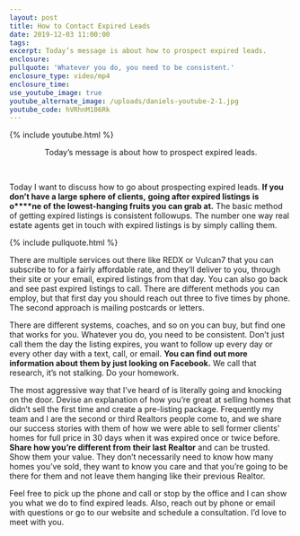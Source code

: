 ```yaml
---
layout: post
title: How to Contact Expired Leads
date: 2019-12-03 11:00:00
tags:
excerpt: Today’s message is about how to prospect expired leads.
enclosure:
pullquote: 'Whatever you do, you need to be consistent.'
enclosure_type: video/mp4
enclosure_time:
use_youtube_image: true
youtube_alternate_image: /uploads/daniels-youtube-2-1.jpg
youtube_code: hVRhnM106Rk
---
```


{% include youtube.html %}

<center>Today&rsquo;s message is about how to prospect expired leads.</center>

&nbsp;

Today I want to discuss how to go about prospecting expired leads. **If you don’t have a large sphere of clients,**&nbsp;**going after expired listings**&nbsp;**is o****ne of the lowest-hanging fruits you can grab at.** The basic method of getting expired listings is consistent followups. The number one way real estate agents get in touch with expired listings is by simply calling them.&nbsp;

{% include pullquote.html %}

There are multiple services out there like REDX or Vulcan7 that you can subscribe to for a fairly affordable rate, and they’ll deliver to you, through their site or your email, expired listings from that day. You can also go back and see past expired listings to call. There are different methods you can employ, but that first day you should reach out three to five times by phone. The second approach is mailing postcards or letters.&nbsp;

There are different systems, coaches, and so on you can buy, but find one that works for you. Whatever you do, you need to be consistent. Don’t just call them the day the listing expires, you want to follow up every day or every other day with a text, call, or email. **You can find out more information about them by just looking on Facebook.** We call that research, it’s not stalking. Do your homework.&nbsp;

The most aggressive way that I’ve heard of is literally going and knocking on the door. Devise an explanation of how you’re great at selling homes that didn’t sell the first time and create a pre-listing package. Frequently my team and I are the second or third Realtors people come to, and we share our success stories with them of how we were able to sell former clients' homes for full price in 30 days when it was expired once or twice before. **Share how you’re different from their last Realtor** and can be trusted. Show them your value. They don’t necessarily need to know how many homes you’ve sold, they want to know you care and that you’re going to be there for them and not leave them hanging like their previous Realtor.&nbsp;

Feel free to pick up the phone and call or stop by the office and I can show you what we do to find expired leads. Also, reach out by phone or email with questions or go to our website and schedule a consultation. I’d love to meet with you.&nbsp;